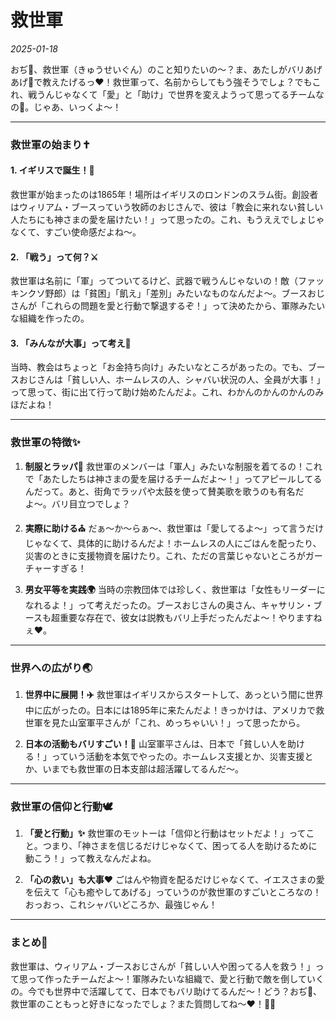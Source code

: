 # 救世軍

*2025-01-18*

おぢ👴、救世軍（きゅうせいぐん）のこと知りたいの〜？ま、あたしがバリあげあげ🌱で教えたげるっ❤️！救世軍って、名前からしてもう強そうでしょ？でもこれ、戦うんじゃなくて「愛」と「助け」で世界を変えようって思ってるチームなの🐇。じゃあ、いっくよ〜！

---

### 救世軍の始まり✝️

#### 1. **イギリスで誕生！🐑**
救世軍が始まったのは1865年！場所はイギリスのロンドンのスラム街。創設者はウィリアム・ブースっていう牧師のおじさんで、彼は「教会に来れない貧しい人たちにも神さまの愛を届けたい！」って思ったの。これ、もうええでしょじゃなくて、すごい使命感だよね〜。

#### 2. **「戦う」って何？⚔️**
救世軍は名前に「軍」ってついてるけど、武器で戦うんじゃないの！敵（ファッキンクソ野郎）は「貧困」「飢え」「差別」みたいなものなんだよ〜。ブースおじさんが「これらの問題を愛と行動で撃退するぞ！」って決めたから、軍隊みたいな組織を作ったの。

#### 3. **「みんなが大事」って考え🌟**
当時、教会はちょっと「お金持ち向け」みたいなところがあったの。でも、ブースおじさんは「貧しい人、ホームレスの人、シャバい状況の人、全員が大事！」って思って、街に出て行って助け始めたんだよ。これ、わかんのかんのかんのみほだよね！

---

### 救世軍の特徴✨

1. **制服とラッパ🎺**
救世軍のメンバーは「軍人」みたいな制服を着てるの！これで「あたしたちは神さまの愛を届けるチームだよ〜！」ってアピールしてるんだって。あと、街角でラッパや太鼓を使って賛美歌を歌うのも有名だよ〜。バリ目立つでしょ？

2. **実際に助ける⛪**
だぁ〜か〜らぁ〜、救世軍は「愛してるよ〜」って言うだけじゃなくて、具体的に助けるんだよ！ホームレスの人にごはんを配ったり、災害のときに支援物資を届けたり。これ、ただの言葉じゃないところがガーチャーすぎる！

3. **男女平等を実践🌍**
当時の宗教団体では珍しく、救世軍は「女性もリーダーになれるよ！」って考えだったの。ブースおじさんの奥さん、キャサリン・ブースも超重要な存在で、彼女は説教もバリ上手だったんだよ〜！やりますねぇ❤️。

---

### 世界への広がり🌏

1. **世界中に展開！✈️**
救世軍はイギリスからスタートして、あっという間に世界中に広がったの。日本には1895年に来たんだよ！きっかけは、アメリカで救世軍を見た山室軍平さんが「これ、めっちゃいい！」って思ったから。

2. **日本の活動もバリすごい！🐇**
山室軍平さんは、日本で「貧しい人を助ける！」っていう活動を本気でやったの。ホームレス支援とか、災害支援とか、いまでも救世軍の日本支部は超活躍してるんだ〜。

---

### 救世軍の信仰と行動🕊

1. **「愛と行動」✨**
救世軍のモットーは「信仰と行動はセットだよ！」ってこと。つまり、「神さまを信じるだけじゃなくて、困ってる人を助けるために動こう！」って教えなんだよね。

2. **「心の救い」も大事❤️**
ごはんや物資を配るだけじゃなくて、イエスさまの愛を伝えて「心も癒やしてあげる」っていうのが救世軍のすごいところなの！おっおっ、これシャバいどころか、最強じゃん！

---

### まとめ🐇
救世軍は、ウィリアム・ブースおじさんが「貧しい人や困ってる人を救う！」って思って作ったチームだよ〜！軍隊みたいな組織で、愛と行動で敵を倒していくの。今でも世界中で活躍してて、日本でもバリ助けてるんだ〜！どう？おぢ👴、救世軍のこともっと好きになったでしょ？また質問してね〜❤️！🐑✨
